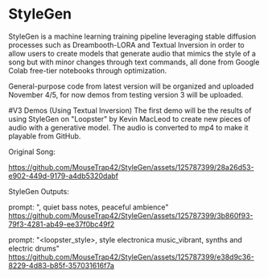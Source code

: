 # StyleGen
StyleGen is a machine learning training pipeline leveraging stable diffusion processes such as Dreambooth-LORA and Textual Inversion in order to allow users to create models that generate audio that mimics the style of a song but with minor changes through text commands, all done from Google Colab free-tier notebooks through optimization.

General-purpose code from latest version will be organized and uploaded November 4/5, for now demos from testing version 3 will be uploaded.

#V3 Demos (Using Textual Inversion)
The first demo will be the results of using StyleGen on "Loopster" by Kevin MacLeod to create new pieces of audio with a generative model. 
The audio is converted to mp4 to make it playable from GitHub.

Original Song: 

https://github.com/MouseTrap42/StyleGen/assets/125787399/28a26d53-e902-449d-9179-a4db5320dabf

StyleGen Outputs:

prompt: "<loopster style>, quiet bass notes, peaceful ambience"
https://github.com/MouseTrap42/StyleGen/assets/125787399/3b860f93-79f3-4281-ab49-ee37f0bc49f2

prompt: "<loopster_style>, style electronica music_vibrant, synths and electric drums" 
https://github.com/MouseTrap42/StyleGen/assets/125787399/e38d9c36-8229-4d83-b85f-357031616f7a








